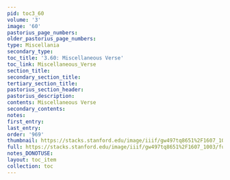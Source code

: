 ```yaml
---
pid: toc3_60
volume: '3'
image: '60'
pastorius_page_numbers: 
older_pastorius_page_numbers: 
type: Miscellania
secondary_type: 
toc_title: '3.60: Miscellaneous Verse'
toc_link: Miscellaneous_Verse
section_title: 
secondary_section_title: 
tertiary_section_title: 
pastorius_section_header: 
pastorius_description: 
contents: Miscellaneous Verse
secondary_contents: 
notes: 
first_entry: 
last_entry: 
order: '969'
thumbnail: https://stacks.stanford.edu/image/iiif/gw497tq8651%2F1607_1003/full/100,/0/default.jpg
full: https://stacks.stanford.edu/image/iiif/gw497tq8651%2F1607_1003/full/full/0/default.jpg
notes_DONOTUSE: 
layout: toc_item
collection: toc
---
```

